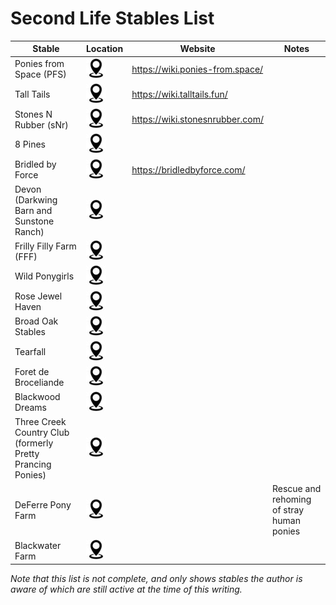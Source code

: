 # Second Life Stables List

| Stable | Location | Website | Notes |
| ------ | -------- | ------- | ----- |
| Ponies from Space (PFS) | [![LM link](assets/loc-pin.jpg)](https://maps.secondlife.com/secondlife/Bella%20Amicizia/111/6/33) | <https://wiki.ponies-from.space/> | |
| Tall Tails | [![LM link](assets/loc-pin.jpg)](https://maps.secondlife.com/secondlife/Tall%20Tails%20Meadow/90/183/26) | <https://wiki.talltails.fun/> | |
| Stones N Rubber (sNr) | [![LM link](assets/loc-pin.jpg)](https://maps.secondlife.com/secondlife/Kinky%20Magic/78/4/21) | <https://wiki.stonesnrubber.com/> | |
| 8 Pines | [![LM link](assets/loc-pin.jpg)](https://maps.secondlife.com/secondlife/Hidden%20Isle/203/101/34) | | |
| Bridled by Force | [![LM link](assets/loc-pin.jpg)](https://maps.secondlife.com/secondlife/Gordburg/13/134/23) | <https://bridledbyforce.com/> | |
| Devon (Darkwing Barn and Sunstone Ranch) | [![LM link](assets/loc-pin.jpg)](https://maps.secondlife.com/secondlife/Devon%20Dream/169/147/2003) | | |
| Frilly Filly Farm (FFF) | [![LM link](assets/loc-pin.jpg)](https://maps.secondlife.com/secondlife/Bulgogi/102/158/86) | | |
| Wild Ponygirls | [![LM link](assets/loc-pin.jpg)](https://maps.secondlife.com/secondlife/The%20Farthest%20Shore/127/121/22) | | |
| Rose Jewel Haven | [![LM link](assets/loc-pin.jpg)](http://maps.secondlife.com/secondlife/Rose%20Jewel%20Haven/128/128/22) | | |
| Broad Oak Stables | [![LM link](assets/loc-pin.jpg)](https://maps.secondlife.com/secondlife/Borgatti/190/216/0) | | |
| Tearfall | [![LM link](assets/loc-pin.jpg)](https://maps.secondlife.com/secondlife/Tearfall/175/154/25) | | |
| Foret de Broceliande | [![LM link](assets/loc-pin.jpg)](http://maps.secondlife.com/secondlife/Broceliande/53/142/30) | | |
| Blackwood Dreams | [![LM link](assets/loc-pin.jpg)](http://maps.secondlife.com/secondlife/Blackwood%20Dreams/224/6/23) | | |
| Three Creek Country Club (formerly Pretty Prancing Ponies) | [![LM link](assets/loc-pin.jpg)](http://maps.secondlife.com/secondlife/Sarahs%20Island/66/15/22) | | |
| DeFerre Pony Farm | [![LM link](assets/loc-pin.jpg)](https://maps.secondlife.com/secondlife/Jaraded/56/25/23) | | Rescue and rehoming of stray human ponies |
| Blackwater Farm | [![LM link](assets/loc-pin.jpg)](http://maps.secondlife.com/secondlife/Blackwater%20Farm/100/9/1248) | | |

_Note that this list is not complete, and only shows stables the author is aware of which are still active at the time of this writing._
